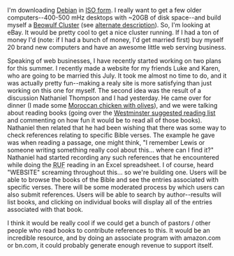 I'm downloading <a href="http://www.debian.org/">Debian</a> in <a href="http://www.debian.org/CD/http-ftp/">ISO form</a>.  I really want to get a few older computers--400-500 mHz desktops with ~20GB of disk space--and build myself a <a href="http://www.debian.org/ports/beowulf/">Beowulf Cluster</a> (see <a href="http://www.ubergeek.tv/switchlinux/">alternate description</a>).  So, I'm looking at eBay.  It would be pretty cool to get a nice cluster running.  If I had a ton of money I'd (note: if I had a bunch of money, I'd get married first) buy myself 20 brand new computers and have an awesome little web serving business.

Speaking of web businesses, I have recently started working on two plans for this summer.
I recently made a website for my friends Luke and Karen, who are going to be married this July.  It took me almost no time to do, and it was actually pretty fun--making a realy site is more satisfying than just working on this one for myself.
The second idea was the result of a discussion Nathaniel Thompson and I had yesterday.  He came over for dinner (I made some <a href="http://www.bettycrocker.com/recipes/recipe.asp?rid=32905">Moroccan chicken with olives</a>), and we were talking about reading books (going over the <a href="http://www.wts.edu/admissions/readlist.html">Westminster suggested reading list</a> and commenting on how fun it would be to read all of those books).  Nathaniel then related that he had been wishing that there was some way to check references relating to specific Bible verses.  The example he gave was when reading a passage, one might think, "I remember Lewis or someone writing something really cool about this... where can I find it?"  Nathaniel had started recording any such references that he encountered while doing the <acronym title="Reformed University Fellowship">RUF</acronym> reading in an Excel spreadsheet.  I of course, heard "WEBSITE" screaming throughout this... so we're building one.  Users will be able to browse the books of the Bible and see the entries associated with specific verses.  There will be some moderated process by which users can also submit references.  Users will be able to search by author--results will list books, and clicking on individual books will display all of the entries associated with that book.

I think it would be really cool if we could get a bunch of pastors / other people who read books to contribute references to this.  It would be an incredible resource, and by doing an associate program with amazon.com or bn.com, it could probably generate enough revenue to support itself.